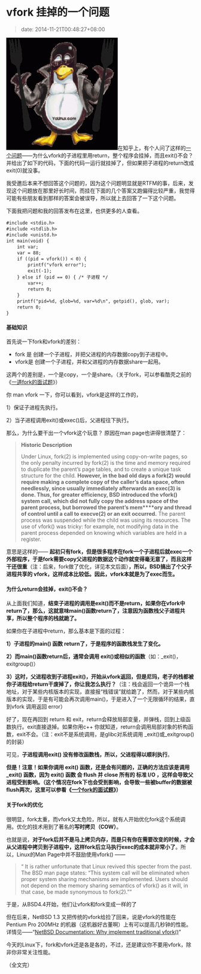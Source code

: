 # vfork 挂掉的一个问题
>date: 2014-11-21T00:48:27+08:00


![tux-fork](/assets/images/coolshell.cn/wp-content/uploads/2014/11/tux-fork-298x300.gif)在知乎上，有个人问了这样的[一个问题](http://www.zhihu.com/question/26591968)——为什么vfork的子进程里用return，整个程序会挂掉，而且exit()不会？并给出了如下的代码，下面的代码一运行就挂掉了，但如果把子进程的return改成exit(0)就没事。


我受邀后本来不想回答这个问题的，因为这个问题明显就是RTFM的事，后来，发现这个问题放在那里好长时间，而挂在下面的几个答案又跑偏得比较严重，我觉得可能有些朋友看到那样的答案会被误导，所以就上去回答了一下这个问题。


下面我把问题和我的回答发布在这里，也供更多的人查看。



```
#include <stdio.h>
#include <stdlib.h>
#include <unistd.h>
int main(void) {
    int var;
    var = 88;
    if ((pid = vfork()) < 0) {
        printf("vfork error");
        exit(-1);
    } else if (pid == 0) { /* 子进程 */
        var++;
        return 0;
    }
    printf("pid=%d, glob=%d, var=%d\n", getpid(), glob, var);
    return 0;
}

```


#### **基础知识**


首先说一下fork和vfork的差别：


* fork 是 创建一个子进程，并把父进程的内存数据copy到子进程中。
* vfork是 创建一个子进程，并和父进程的内存数据share一起用。


这两个的差别是，一个是copy，一个是share。（关于fork，可以参看酷壳之前的《[一道fork的面试题](https://coolshell.cn/articles/7965.html "一个fork的面试题")》）


你 man vfork 一下，你可以看到，vfork是这样的工作的，


1）保证子进程先执行。  

2）当子进程调用exit()或exec()后，父进程往下执行。


那么，为什么要干出一个vfork这个玩意？ 原因在man page也讲得很清楚了：



> **Historic Description**
> 
> 
> Under Linux, fork(2) is implemented using copy-on-write pages, so the only penalty incurred by fork(2) is the time and memory required to duplicate the parent’s page tables, and to create a unique task structure for the child. **However, in the bad old days a fork(2) would require making** **a complete copy of the caller’s data space, often needlessly, since usually immediately afterwards an exec(3) is done. Thus, for greater efficiency, BSD introduced the vfork() system call, which did not fully copy the address space of the parent process, but borrowed the parent’s mem****ory and thread of control until a call to execve(2) or an exit occurred.** The parent process was suspended while the child was using its resources. The use of vfork() was tricky: for example, not modifying data in the parent process depended on knowing which variables are held in a register.
> 
> 


意思是这样的—— **起初只有fork，但是很多程序在fork一个子进程后就exec一个外部程序，于是fork需要copy父进程的数据这个动作就变得毫无意了，而且这样干还很重**（注：后来，fork做了优化，详见本文后面）**，所以，BSD搞出了个父子进程共享的 vfork，这样成本比较低。因此，vfork本就是为了exec而生。**


#### **为什么return会挂掉，exit()不会？**


从上面我们知道，**结束子进程的调用是exit()而不是return，如果你在vfork中return了，那么，这就意味main()函数return了，注意因为函数栈父子进程共享，所以整个程序的栈就跪了。**


如果你在子进程中return，那么基本是下面的过程：


**1）子进程的main() 函数 return了，于是程序的函数栈发生了变化。**


**2）而main()函数return后，通常会调用 exit()或相似的函数**（如：\_exit()，exitgroup()）


**3）这时，父进程收到子进程exit()，开始从vfork返回，但是尼玛，老子的栈都被你子进程给return干废掉了，你让我怎么执行？**（注：栈会返回一个诡异一个栈地址，对于某些内核版本的实现，直接报“栈错误”就给跪了，然而，对于某些内核版本的实现，于是有可能会再次调用main()，于是进入了一个无限循环的结果，直到vfork 调用返回 error）


好了，现在再回到 return 和 exit，return会释放局部变量，并弹栈，回到上级函数执行。exit直接退掉。如果你用c++ 你就知道，return会调用局部对象的析构函数，exit不会。（注：exit不是系统调用，是glibc对系统调用 \_exit()或\_exitgroup()的封装）


可见，**子进程调用exit() 没有修改函数栈，所以，父进程得以顺利执行**。


**但是！注意！如果你调用 exit() 函数，还是会有问题的，正确的方法应该是调用 \_exit() 函数，因为 exit() 函数 会 flush 并 close 所有的 标准 I/O ，这样会导致父进程受到影响。（这个情况在fork下也会受到影响，会导致一些被buffer的数据被flush两次，这里可以参看《[一个fork的面试题](https://coolshell.cn/articles/7965.html)》）**


#### 关于fork的优化


很明显，fork太重，而vfork又太危险，所以，就有人开始优化fork这个系统调用。优化的技术用到了著名的**写时拷贝（COW）**。


也就是说，**对于fork后并不是马上拷贝内存，而是只有你在需要改变的时候，才会从父进程中拷贝到子进程中，这样fork后立马执行exec的成本就非常小了**。所以，Linux的Man Page中并不鼓励使用vfork() ——



> “ It is rather unfortunate that Linux revived this specter from the past. The BSD man page states: “This system call will be eliminated when proper system sharing mechanisms are implemented. Users should not depend on the memory sharing semantics of vfork() as it will, in that case, be made synonymous to fork(2).””
> 
> 


于是，从BSD4.4开始，他们让vfork和fork变成一样的了


但在后来，NetBSD 1.3 又把传统的vfork给捡了回来，说是vfork的性能在 Pentium Pro 200MHz 的机器（这机器好古董啊）上有可以提高几秒钟的性能。详情见——“[NetBSD Documentation: Why implement traditional vfork()](http://www.netbsd.org/docs/kernel/vfork.html)”


今天的Linux下，fork和vfork还是各是各的，不过，还是建议你不要用vfork，除非你非常关注性能。


（全文完）



